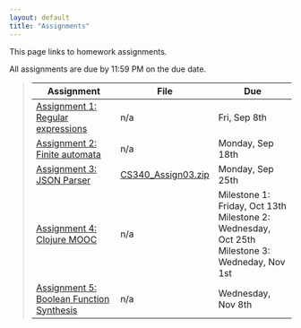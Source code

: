 ```yaml
---
layout: default
title: "Assignments"
---
```


This page links to homework assignments.

All assignments are due by 11:59 PM on the due date.

> Assignment | File | Due
> ---------- | ---- | ---
> [Assignment 1: Regular expressions](assign01.html) | n/a | Fri, Sep 8th
> [Assignment 2: Finite automata](assign02.html) | n/a | Monday, Sep 18th
> [Assignment 3: JSON Parser](assign03.html) | [CS340\_Assign03.zip](CS340_Assign03.zip) | Monday, Sep 25th
> [Assignment 4: Clojure MOOC](assign04.html) | n/a | Milestone 1: Friday, Oct 13th<br>Milestone 2: Wednesday, Oct 25th<br>Milestone 3: Wedneday, Nov 1st
> [Assignment 5: Boolean Function Synthesis](assign05.html) | n/a | Wednesday, Nov 8th

<!--
> [Assignment 6: Parsing](assign06.html) | [cs340-assign06.zip](cs340-assign06.zip) | Thursday, Nov 17th
> [Assignment 7: Abstract Syntax Trees](assign07.html) | [cs340-assign07.zip](cs340-assign07.zip) | Tuesday, Dec 6th
> [Assignment 8: Code Generation](assign08.html) | [cs340-assign08.zip](cs340-assign08.zip) | Tuesday, Dec 13th
-->

